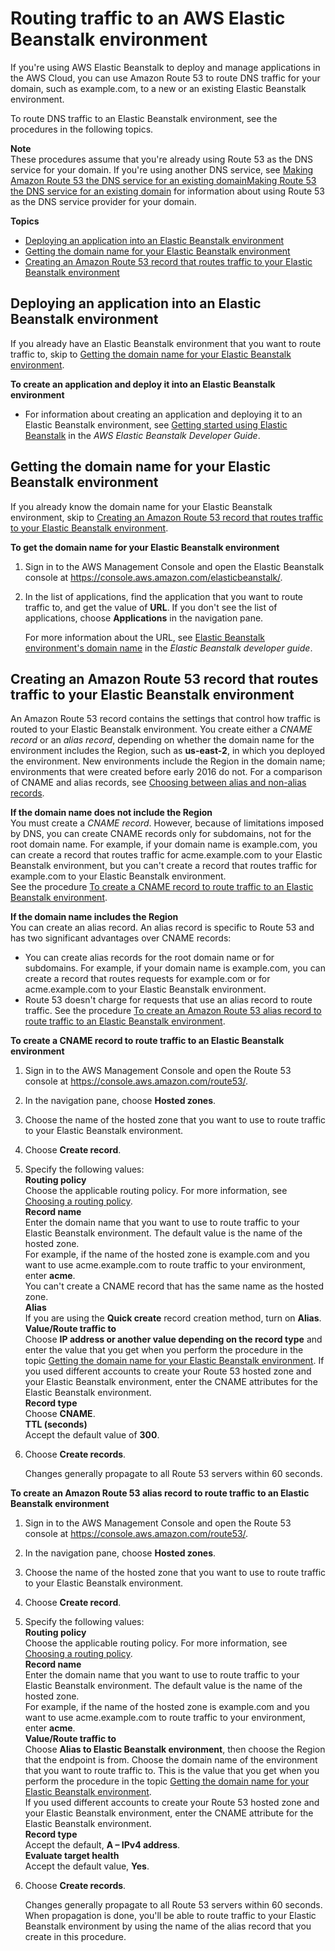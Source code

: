 # Routing traffic to an AWS Elastic Beanstalk environment<a name="routing-to-beanstalk-environment"></a>

If you're using AWS Elastic Beanstalk to deploy and manage applications in the AWS Cloud, you can use Amazon Route 53 to route DNS traffic for your domain, such as example\.com, to a new or an existing Elastic Beanstalk environment\.

To route DNS traffic to an Elastic Beanstalk environment, see the procedures in the following topics\.

**Note**  
These procedures assume that you're already using Route 53 as the DNS service for your domain\. If you're using another DNS service, see [Making Amazon Route 53 the DNS service for an existing domainMaking Route 53 the DNS service for an existing domain](MigratingDNS.md) for information about using Route 53 as the DNS service provider for your domain\. 

**Topics**
+ [Deploying an application into an Elastic Beanstalk environment](#routing-to-beanstalk-environment-deploy)
+ [Getting the domain name for your Elastic Beanstalk environment](#routing-to-beanstalk-environment-get-domain-name)
+ [Creating an Amazon Route 53 record that routes traffic to your Elastic Beanstalk environment](#routing-to-beanstalk-environment-create-resource-record-set)

## Deploying an application into an Elastic Beanstalk environment<a name="routing-to-beanstalk-environment-deploy"></a>

If you already have an Elastic Beanstalk environment that you want to route traffic to, skip to [Getting the domain name for your Elastic Beanstalk environment](#routing-to-beanstalk-environment-get-domain-name)\.

**To create an application and deploy it into an Elastic Beanstalk environment**
+ For information about creating an application and deploying it to an Elastic Beanstalk environment, see [Getting started using Elastic Beanstalk](https://docs.aws.amazon.com/elasticbeanstalk/latest/dg/GettingStarted.html) in the *AWS Elastic Beanstalk Developer Guide*\.

## Getting the domain name for your Elastic Beanstalk environment<a name="routing-to-beanstalk-environment-get-domain-name"></a>

If you already know the domain name for your Elastic Beanstalk environment, skip to [Creating an Amazon Route 53 record that routes traffic to your Elastic Beanstalk environment](#routing-to-beanstalk-environment-create-resource-record-set)\.<a name="routing-to-beanstalk-environment-get-domain-name-procedure"></a>

**To get the domain name for your Elastic Beanstalk environment**

1. Sign in to the AWS Management Console and open the Elastic Beanstalk console at [https://console\.aws\.amazon\.com/elasticbeanstalk/](https://console.aws.amazon.com/elasticbeanstalk/)\.

1. In the list of applications, find the application that you want to route traffic to, and get the value of **URL**\. If you don't see the list of applications, choose **Applications** in the navigation pane\.

   For more information about the URL, see [Elastic Beanstalk environment's domain name](https://docs.aws.amazon.com/elasticbeanstalk/latest/dg/customdomains.html) in the *Elastic Beanstalk developer guide*\. 

## Creating an Amazon Route 53 record that routes traffic to your Elastic Beanstalk environment<a name="routing-to-beanstalk-environment-create-resource-record-set"></a>

An Amazon Route 53 record contains the settings that control how traffic is routed to your Elastic Beanstalk environment\. You create either a *CNAME record* or an *alias record*, depending on whether the domain name for the environment includes the Region, such as **us\-east\-2**, in which you deployed the environment\. New environments include the Region in the domain name; environments that were created before early 2016 do not\. For a comparison of CNAME and alias records, see [Choosing between alias and non\-alias records](resource-record-sets-choosing-alias-non-alias.md)\.

**If the domain name does not include the Region**  
You must create a *CNAME record*\. However, because of limitations imposed by DNS, you can create CNAME records only for subdomains, not for the root domain name\. For example, if your domain name is example\.com, you can create a record that routes traffic for acme\.example\.com to your Elastic Beanstalk environment, but you can't create a record that routes traffic for example\.com to your Elastic Beanstalk environment\.  
See the procedure [To create a CNAME record to route traffic to an Elastic Beanstalk environment](#routing-to-beanstalk-environment-create-cname-procedure)\.

**If the domain name includes the Region**  
You can create an alias record\. An alias record is specific to Route 53 and has two significant advantages over CNAME records:  
+ You can create alias records for the root domain name or for subdomains\. For example, if your domain name is example\.com, you can create a record that routes requests for example\.com or for acme\.example\.com to your Elastic Beanstalk environment\.
+ Route 53 doesn't charge for requests that use an alias record to route traffic\.
See the procedure [To create an Amazon Route 53 alias record to route traffic to an Elastic Beanstalk environment](#routing-to-beanstalk-environment-create-alias-procedure)\.<a name="routing-to-beanstalk-environment-create-cname-procedure"></a>

**To create a CNAME record to route traffic to an Elastic Beanstalk environment**

1. Sign in to the AWS Management Console and open the Route 53 console at [https://console\.aws\.amazon\.com/route53/](https://console.aws.amazon.com/route53/)\.

1. In the navigation pane, choose **Hosted zones**\.

1. Choose the name of the hosted zone that you want to use to route traffic to your Elastic Beanstalk environment\.

1. Choose **Create record**\.

1. Specify the following values:  
**Routing policy**  
Choose the applicable routing policy\. For more information, see [Choosing a routing policy](routing-policy.md)\.  
**Record name**  
Enter the domain name that you want to use to route traffic to your Elastic Beanstalk environment\. The default value is the name of the hosted zone\.  
For example, if the name of the hosted zone is example\.com and you want to use acme\.example\.com to route traffic to your environment, enter **acme**\.  
You can't create a CNAME record that has the same name as the hosted zone\.  
**Alias**  
If you are using the **Quick create** record creation method, turn on **Alias**\.  
**Value/Route traffic to**  
Choose **IP address or another value depending on the record type** and enter the value that you get when you perform the procedure in the topic [Getting the domain name for your Elastic Beanstalk environment](#routing-to-beanstalk-environment-get-domain-name)\. If you used different accounts to create your Route 53 hosted zone and your Elastic Beanstalk environment, enter the CNAME attributes for the Elastic Beanstalk environment\.  
**Record type**  
Choose **CNAME**\.  
**TTL \(seconds\)**  
Accept the default value of **300**\.

1. Choose **Create records**\.

   Changes generally propagate to all Route 53 servers within 60 seconds\. <a name="routing-to-beanstalk-environment-create-alias-procedure"></a>

**To create an Amazon Route 53 alias record to route traffic to an Elastic Beanstalk environment**

1. Sign in to the AWS Management Console and open the Route 53 console at [https://console\.aws\.amazon\.com/route53/](https://console.aws.amazon.com/route53/)\.

1. In the navigation pane, choose **Hosted zones**\.

1. Choose the name of the hosted zone that you want to use to route traffic to your Elastic Beanstalk environment\.

1. Choose **Create record**\.

1. Specify the following values:  
**Routing policy**  
Choose the applicable routing policy\. For more information, see [Choosing a routing policy](routing-policy.md)\.  
**Record name**  
Enter the domain name that you want to use to route traffic to your Elastic Beanstalk environment\. The default value is the name of the hosted zone\.  
For example, if the name of the hosted zone is example\.com and you want to use acme\.example\.com to route traffic to your environment, enter **acme**\.  
**Value/Route traffic to**  
Choose **Alias to Elastic Beanstalk environment**, then choose the Region that the endpoint is from\. Choose the domain name of the environment that you want to route traffic to\. This is the value that you get when you perform the procedure in the topic [Getting the domain name for your Elastic Beanstalk environment](#routing-to-beanstalk-environment-get-domain-name)\.  
If you used different accounts to create your Route 53 hosted zone and your Elastic Beanstalk environment, enter the CNAME attribute for the Elastic Beanstalk environment\.   
**Record type**  
Accept the default, **A – IPv4 address**\.  
**Evaluate target health**  
Accept the default value, **Yes**\.

1. Choose **Create records**\.

   Changes generally propagate to all Route 53 servers within 60 seconds\. When propagation is done, you'll be able to route traffic to your Elastic Beanstalk environment by using the name of the alias record that you create in this procedure\. 